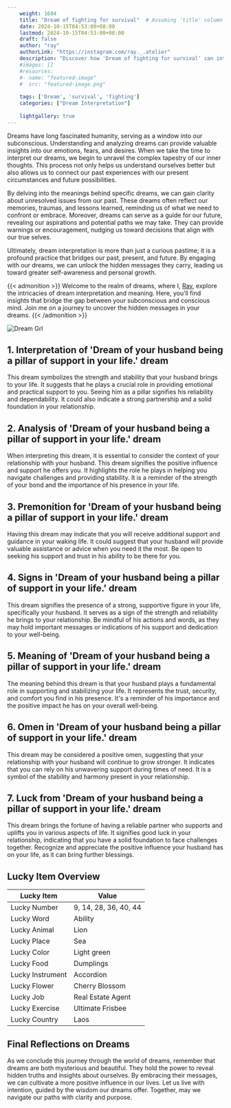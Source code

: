 ```yaml
---
    weight: 1694
    title: "Dream of fighting for survival"  # Assuming 'title' column exists
    date: 2024-10-15T04:53:00+08:00
    lastmod: 2024-10-15T04:53:00+08:00
    draft: false
    author: "ray"
    authorLink: "https://instagram.com/ray._.atelier"
    description: "Discover how 'Dream of fighting for survival' can interpret your future and uncover its significant meanings in your life."
    #images: []
    #resources:
    #- name: "featured-image"
    #  src: "featured-image.png"
    
    tags: ['Dream', 'survival', 'fighting']
    categories: ["Dream Interpretation"]
    
    lightgallery: true
---
```

    
Dreams have long fascinated humanity, serving as a window into our subconscious. Understanding and analyzing dreams can provide valuable insights into our emotions, fears, and desires. When we take the time to interpret our dreams, we begin to unravel the complex tapestry of our inner thoughts. This process not only helps us understand ourselves better but also allows us to connect our past experiences with our present circumstances and future possibilities.

By delving into the meanings behind specific dreams, we can gain clarity about unresolved issues from our past. These dreams often reflect our memories, traumas, and lessons learned, reminding us of what we need to confront or embrace. Moreover, dreams can serve as a guide for our future, revealing our aspirations and potential paths we may take. They can provide warnings or encouragement, nudging us toward decisions that align with our true selves.

Ultimately, dream interpretation is more than just a curious pastime; it is a profound practice that bridges our past, present, and future. By engaging with our dreams, we can unlock the hidden messages they carry, leading us toward greater self-awareness and personal growth.

{{< admonition >}}
Welcome to the realm of dreams, where I, [Ray](https://instagram.com/ray._.atelier), explore the intricacies of dream interpretation and meaning. Here, you’ll find insights that bridge the gap between your subconscious and conscious mind. Join me on a journey to uncover the hidden messages in your dreams.
{{< /admonition >}}

![Dream Grl](https://cdn.pixabay.com/photo/2017/11/02/03/35/gothic-2910057_1280.jpg "Dream Grl")

## 1. Interpretation of 'Dream of your husband being a pillar of support in your life.' dream

This dream symbolizes the strength and stability that your husband brings to your life. It suggests that he plays a crucial role in providing emotional and practical support to you. Seeing him as a pillar signifies his reliability and dependability. It could also indicate a strong partnership and a solid foundation in your relationship.

## 2. Analysis of 'Dream of your husband being a pillar of support in your life.' dream

When interpreting this dream, it is essential to consider the context of your relationship with your husband. This dream signifies the positive influence and support he offers you. It highlights the role he plays in helping you navigate challenges and providing stability. It is a reminder of the strength of your bond and the importance of his presence in your life.

## 3. Premonition for 'Dream of your husband being a pillar of support in your life.' dream

Having this dream may indicate that you will receive additional support and guidance in your waking life. It could suggest that your husband will provide valuable assistance or advice when you need it the most. Be open to seeking his support and trust in his ability to be there for you.

## 4. Signs in 'Dream of your husband being a pillar of support in your life.' dream

This dream signifies the presence of a strong, supportive figure in your life, specifically your husband. It serves as a sign of the strength and reliability he brings to your relationship. Be mindful of his actions and words, as they may hold important messages or indications of his support and dedication to your well-being.

## 5. Meaning of 'Dream of your husband being a pillar of support in your life.' dream

The meaning behind this dream is that your husband plays a fundamental role in supporting and stabilizing your life. It represents the trust, security, and comfort you find in his presence. It's a reminder of his importance and the positive impact he has on your overall well-being.

## 6. Omen in 'Dream of your husband being a pillar of support in your life.' dream

This dream may be considered a positive omen, suggesting that your relationship with your husband will continue to grow stronger. It indicates that you can rely on his unwavering support during times of need. It is a symbol of the stability and harmony present in your relationship.

## 7. Luck from 'Dream of your husband being a pillar of support in your life.' dream

This dream brings the fortune of having a reliable partner who supports and uplifts you in various aspects of life. It signifies good luck in your relationship, indicating that you have a solid foundation to face challenges together. Recognize and appreciate the positive influence your husband has on your life, as it can bring further blessings.

## Lucky Item Overview
| Lucky Item          | Value              |
|---------------|--------------------|
| Lucky Number        | 9, 14, 28, 36, 40, 44  |
| Lucky Word          | Ability |
| Lucky Animal        | Lion |
| Lucky Place         | Sea     |
| Lucky Color         | Light green     |
| Lucky Food          | Dumplings      |
| Lucky Instrument    | Accordion |
| Lucky Flower        | Cherry Blossom    |
| Lucky Job           | Real Estate Agent       |
| Lucky Exercise      | Ultimate Frisbee  |
| Lucky Country       | Laos    |


##  Final Reflections on Dreams

As we conclude this journey through the world of dreams, remember that dreams are both mysterious and beautiful. They hold the power to reveal hidden truths and insights about ourselves. By embracing their messages, we can cultivate a more positive influence in our lives. Let us live with intention, guided by the wisdom our dreams offer. Together, may we navigate our paths with clarity and purpose.
